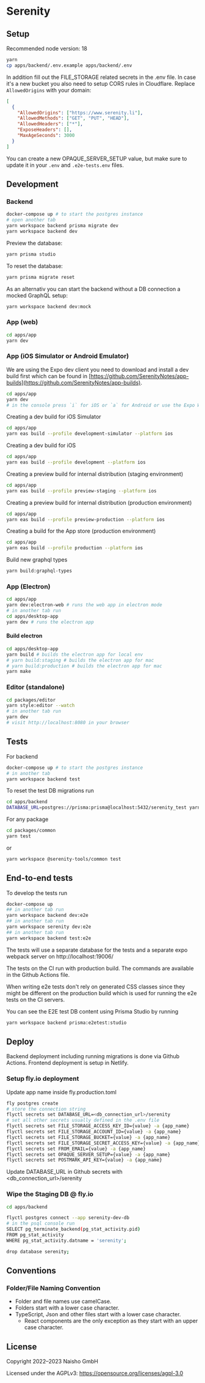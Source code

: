 # Serenity

## Setup

Recommended node version: 18

```sh
yarn
cp apps/backend/.env.example apps/backend/.env
```

In addition fill out the FILE_STORAGE related secrets in the .env file. In case it's a new bucket you also need to setup CORS rules in Cloudflare. Replace `AllowedOrigins` with your domain:

```json
[
  {
    "AllowedOrigins": ["https://www.serenity.li"],
    "AllowedMethods": ["GET", "PUT", "HEAD"],
    "AllowedHeaders": ["*"],
    "ExposeHeaders": [],
    "MaxAgeSeconds": 3000
  }
]
```

You can create a new OPAQUE_SERVER_SETUP value, but make sure to update it in your `.env` and `.e2e-tests.env` files.

## Development

### Backend

```sh
docker-compose up # to start the postgres instance
# open another tab
yarn workspace backend prisma migrate dev
yarn workspace backend dev
```

Preview the database:

```sh
yarn prisma studio
```

To reset the database:

```sh
yarn prisma migrate reset
```

As an alternativ you can start the backend without a DB connection a mocked GraphQL setup:

```sh
yarn workspace backend dev:mock
```

### App (web)

```sh
cd apps/app
yarn dev
```

### App (iOS Simulator or Android Emulator)

We are using the Expo dev client you need to download and install a dev build first which can be found in [https://github.com/SerenityNotes/app-builds](https://github.com/SerenityNotes/app-builds).

```sh
cd apps/app
yarn dev
# in the console press `i` for iOS or `a` for Android or use the Expo Web-interface
```

Creating a dev build for iOS Simulator

```sh
cd apps/app
yarn eas build --profile development-simulator --platform ios
```

Creating a dev build for iOS

```sh
cd apps/app
yarn eas build --profile development --platform ios
```

Creating a preview build for internal distribution (staging environment)

```sh
cd apps/app
yarn eas build --profile preview-staging --platform ios
```

Creating a preview build for internal distribution (production environment)

```sh
cd apps/app
yarn eas build --profile preview-production --platform ios
```

Creating a build for the App store (production environment)

```sh
cd apps/app
yarn eas build --profile production --platform ios
```

Build new graphql types

```sh
yarn build:graphql-types
```

### App (Electron)

```sh
cd apps/app
yarn dev:electron-web # runs the web app in electron mode
# in another tab run
cd apps/desktop-app
yarn dev # runs the electron app
```

#### Build electron

```sh
cd apps/desktop-app
yarn build # builds the electron app for local env
# yarn build:staging # builds the electron app for mac
# yarn build:production # builds the electron app for mac
yarn make
```

### Editor (standalone)

```sh
cd packages/editor
yarn style:editor --watch
# in another tab run
yarn dev
# visit http://localhost:8080 in your browser
```

## Tests

For backend

```sh
docker-compose up # to start the postgres instance
# in another tab
yarn workspace backend test
```

To reset the test DB migrations run

```sh
cd apps/backend
DATABASE_URL=postgres://prisma:prisma@localhost:5432/serenity_test yarn prisma migrate reset
```

For any package

```sh
cd packages/common
yarn test
```

or

```sh
yarn workspace @serenity-tools/common test
```

## End-to-end tests

To develop the tests run

```sh
docker-compose up
## in another tab run
yarn workspace backend dev:e2e
## in another tab run
yarn workspace serenity dev:e2e
## in another tab run
yarn workspace backend test:e2e
```

The tests will use a separate database for the tests and a separate expo webpack server on http://localhost:19006/

The tests on the CI run with production build. The commands are available in the Github Actions file.

When writing e2e tests don't rely on generated CSS classes since they might be different on the production build which is used for running the e2e tests
on the CI servers.

You can see the E2E test DB content using Prisma Studio by running

```sh
yarn workspace backend prisma:e2etest:studio
```

## Deploy

Backend deployment including running migrations is done via Github Actions.
Frontend deployment is setup in Netlify.

### Setup fly.io deployment

Update app name inside fly.production.toml

```sh
fly postgres create
# store the connection string
flyctl secrets set DATABASE_URL=<db_connection_url>/serenity
# set all other secrets usually defined in the .env file
flyctl secrets set FILE_STORAGE_ACCESS_KEY_ID={value} -a {app_name}
flyctl secrets set FILE_STORAGE_ACCOUNT_ID={value} -a {app_name}
flyctl secrets set FILE_STORAGE_BUCKET={value} -a {app_name}
flyctl secrets set FILE_STORAGE_SECRET_ACCESS_KEY={value} -a {app_name}
flyctl secrets set FROM_EMAIL={value} -a {app_name}
flyctl secrets set OPAQUE_SERVER_SETUP={value} -a {app_name}
flyctl secrets set POSTMARK_API_KEY={value} -a {app_name}
```

Update DATABASE_URL in Github secrets with <db_connection_url>/serenity

### Wipe the Staging DB @ fly.io

```sh
cd apps/backend

flyctl postgres connect --app serenity-dev-db
# in the psql console run
SELECT pg_terminate_backend(pg_stat_activity.pid)
FROM pg_stat_activity
WHERE pg_stat_activity.datname = 'serenity';

drop database serenity;
```

## Conventions

### Folder/File Naming Convention

- Folder and file names use camelCase.
- Folders start with a lower case character.
- TypeScript, Json and other files start with a lower case character.
  - React components are the only exception as they start with an upper case character.

## License

Copyright 2022–2023 Naisho GmbH

Licensed under the AGPLv3: https://opensource.org/licenses/agpl-3.0
